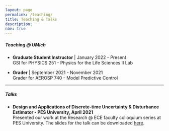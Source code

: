 ```yaml
---
layout: page
permalink: /teaching/
title: Teaching & Talks
description:
nav: true
---
```


##### Teaching @ UMich 

 -  **Graduate Student Instructor** | January 2022 - Present\
	GSI for PHYSICS 251 - Physics for the Life Sciences II Lab


 -  **Grader** | September 2021 - November 2021\
	Grader for  AEROSP 740 - Model Predictive Control

-----

##### Talks

 - **Design and Applications of Discrete-time Uncertainty & Disturbance Estimator - PES University, April 2021**\
   Presented our work at the Research @ ECE faculty colloquium series at PES University. The slides for the talk can be downloaded [here](/fileshare/Presentation-UDE.pdf). 





